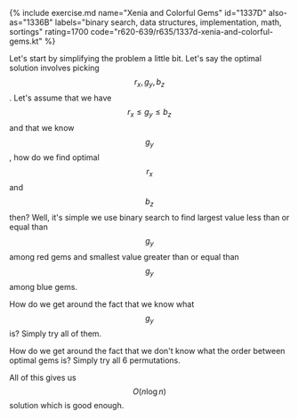 {% include exercise.md name="Xenia and Colorful Gems" id="1337D" also-as="1336B" labels="binary search, data structures, implementation, math, sortings" rating=1700 code="r620-639/r635/1337d-xenia-and-colorful-gems.kt" %}

Let's start by simplifying the problem a little bit.  Let's say the optimal solution involves picking $$r_x, g_y, b_z$$.  Let's assume that we have $$r_x \le g_y \le b_z$$ and that we know $$g_y$$, how do we find optimal $$r_x$$ and $$b_z$$ then?  Well, it's simple we use binary search to find largest value less than or equal than $$g_y$$ among red gems and smallest value greater than or equal than $$g_y$$ among blue gems.

How do we get around the fact that we know what $$g_y$$ is?  Simply try all of them.

How do we get around the fact that we don't know what the order between optimal gems is?  Simply try all 6 permutations.

All of this gives us $$O(n \log n)$$ solution which is good enough.
